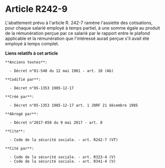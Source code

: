 # Article R242-9

L'abattement prévu à l'article R. 242-7 ramène l'assiette des cotisations, pour chaque salarié employé à temps partiel, à une
somme égale au produit de la rémunération perçue par ce salarié par le rapport entre le plafond applicable et la rémunération
que l'intéressé aurait perçue s'il avait été employé à temps complet.

**Liens relatifs à cet article**

	**Anciens textes**:

	  - Décret n°81-540 du 12 mai 1981 - art. 10 (Ab)

	**Codifié par**:

	  - Décret n°85-1353 1985-12-17

	**Créé par**:

	  - Décret n°85-1353 1985-12-17 art. 1 JORF 21 décembre 1985

	**Abrogé par**:

	  - Décret n°2017-858 du 9 mai 2017 - art. 8

	**Cite**:

	  - Code de la sécurité sociale. - art. R242-7 (VT)

	**Cité par**:

	  - Code de la sécurité sociale. - art. R323-4 (V)
	  - Code de la sécurité sociale. - art. R341-4 (V)
